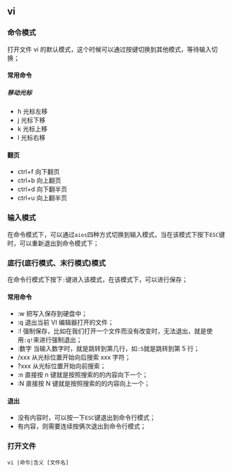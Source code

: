 ## vi

### 命令模式

打开文件 vi 的默认模式，这个时候可以通过按键切换到其他模式，等待输入切换；

#### 常用命令

##### 移动光标

- h 光标左移
- j 光标下移
- k 光标上移
- l 光标右移

#### 翻页

- ctrl+f 向下翻页
- ctrl+b 向上翻页
- ctrl+d 向下翻半页
- ctrl+u 向上翻半页

### 输入模式

在命令模式下，可以通过`aios`四种方式切换到输入模式，当在该模式下按下`ESC`键时，可以重新退出到命令模式下；

### 底行(底行模式、末行模式)模式

在命令行模式下按下`:`键进入该模式，在该模式下，可以进行保存；

#### 常用命令

- :w 把写入保存到硬盘中；
- :q 退出当前 VI 编辑器打开的文件；
- :! 强制保存，比如在我们打开一个文件而没有改变时，无法退出，就是使用`:q!`来进行强制退出；
- :数字 当输入数字时，就是跳转到第几行，如`:5`就是跳转到第 5 行；
- /xxx 从光标位置开始向后搜索 xxx 字符；
- ?xxx 从光标位置开始向前搜索；
- :n 直接按 n 键就是按照搜索的的内容向下一个；
- :N 直接按 N 键就是按照搜索的的内容向上一个；

#### 退出

- 没有内容时，可以按一下`ESC`键退出到命令行模式；
- 有内容，则需要连续按俩次退出到命令行模式；

### 打开文件

`vi |命令|含义 [文件名]`
